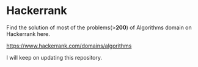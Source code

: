 # Hackerrank
Find the solution of most of the problems(><b>200</b>) of Algorithms domain on Hackerrank here.

https://www.hackerrank.com/domains/algorithms

I will keep on updating this repository.
